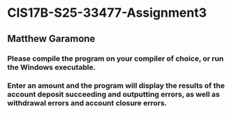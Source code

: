 # CIS17B-S25-33477-Assignment3
## Matthew Garamone
### Please compile the program on your compiler of choice, or run the Windows executable. 
### Enter an amount and the program will display the results of the account deposit succeeding and outputting errors, as well as withdrawal errors and account closure errors.